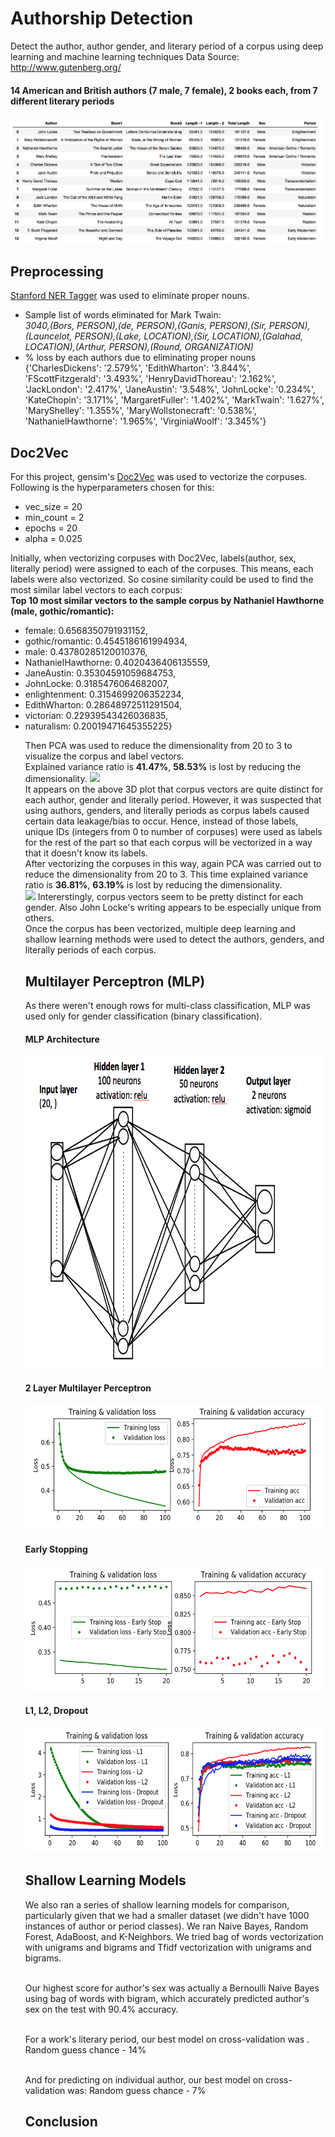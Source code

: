 # Authorship Detection
Detect the author, author gender, and literary period of a corpus using deep learning and machine learning techniques
Data Source: http://www.gutenberg.org/
#### 14 American and British authors (7 male, 7 female), 2 books each, from 7 different literary periods
<img src="project4_authorship_detection_df.png">
<h2>Preprocessing</h2>
<a href="https://pythonprogramming.net/named-entity-recognition-stanford-ner-tagger/">Stanford NER Tagger</a> was used to eliminate proper nouns. <br>
 <UL>
<LI>Sample list of words eliminated for Mark Twain:<br>
<i>3040,(Bors, PERSON),(de, PERSON),(Ganis, PERSON),(Sir, PERSON),(Launcelot, PERSON),(Lake, LOCATION),(Sir, LOCATION),(Galahad, LOCATION),(Arthur, PERSON),(Round, ORGANIZATION)</i>
<br>
<LI>% loss by each authors due to eliminating proper nouns <br>
{'CharlesDickens': '2.579%', 'EdithWharton': '3.844%', 'FScottFitzgerald': '3.493%', 'HenryDavidThoreau': '2.162%', 'JackLondon': '2.417%', 'JaneAustin': '3.548%', 'JohnLocke': '0.234%', 'KateChopin': '3.171%', 'MargaretFuller': '1.402%', 'MarkTwain': '1.627%', 'MaryShelley': '1.355%', 'MaryWollstonecraft': '0.538%', 'NathanielHawthorne': '1.965%', 'VirginiaWoolf': '3.345%'}
 </UL>
<h2>Doc2Vec</h2>
For this project, gensim's <a href="https://radimrehurek.com/gensim/models/doc2vec.html">Doc2Vec</a> was used to vectorize the corpuses.<br>
Following is the hyperparameters chosen for this: <br>
<UL>
<LI>vec_size = 20<br>
<LI>min_count = 2<br>
<LI>epochs = 20<br>
<LI>alpha = 0.025<br>
 </UL>
Initially, when vectorizing corpuses with Doc2Vec, labels(author, sex, literally period) were assigned to each of the corpuses. This means, each labels were also vectorized. So cosine similarity could be used to find the most similar label vectors to each corpus: <br>
<b> Top 10 most similar vectors to the sample corpus by Nathaniel Hawthorne (male, gothic/romantic): </b><br>
<UL>
<LI>female: 0.6568350791931152,<br>
<LI>gothic/romantic: 0.4545186161994934,<br>
<LI>male: 0.43780285120010376,<br>
<LI>NathanielHawthorne: 0.4020436406135559,<br>
<LI>JaneAustin: 0.35304591059684753,<br>
<LI>JohnLocke: 0.3185476064682007,<br>
<LI>enlightenment: 0.3154699206352234,<br>
<LI>EdithWharton: 0.28648972511291504,<br>
<LI>victorian: 0.22939543426036835,<br>
<LI>naturalism: 0.20019471645355225}<br>
 
Then PCA was used to reduce the dimensionality from 20 to 3 to visualize the corpus and label vectors.<br>
Explained variance ratio is <b>41.47%</b>, <b>58.53%</b> is lost by reducing the dimensionality.
 <img src="project4_authorship_detection_3d_1.gif">
<br>
It appears on the above 3D plot that corpus vectors are quite distinct for each author, gender and literally period. However, it was suspected that using authors, genders, and literally periods as corpus labels caused certain data leakage/bias to occur. Hence, instead of those labels, unique IDs (integers from 0 to number of corpuses) were used as labels for the rest of the part so that each corpus will be vectorized in a way that it doesn't know its labels.<br>
After vectorizing the corpuses in this way, again PCA was carried out to reduce the dimensionality from 20 to 3. This time explained variance ratio is <b>36.81%</b>, <b>63.19%</b> is lost by reducing the dimensionality.<br>
 <img src="project4_authorship_detection_3d_2.gif">
Intererstingly, corpus vectors seem to be pretty distinct for each gender. Also John Locke's writing appears to be especially unique from others. <br>
Once the corpus has been vectorized, multiple deep learning and shallow learning methods were used to detect the authors, genders, and literally periods of each corpus.
<h2>Multilayer Perceptron (MLP)</h2>
As there weren't enough rows for multi-class classification, MLP was used only for gender classification (binary classification).
<h4>MLP Architecture</h4>
<img src="updated.png" width = '700' height = '500'>
<h4>2 Layer Multilayer Perceptron</h4>
 <img src="project4_authorship_detection_mlp.png" width = '500' height = '200'>
<h4>Early Stopping</h4>
 <img src="project4_authorship_detection_3d_1_mlp_early_stopping.png" width = '500' height = '200'>
<h4>L1, L2, Dropout</h4>
 <img src="project4_authorship_detection_dropout.png" width = '500' height = '200'>
 <h2>Shallow Learning Models</h2>
 We also ran a series of shallow learning models for comparison, particularly given that we had a smaller dataset (we didn't have 1000 instances of author or period classes). We ran Naive Bayes, Random Forest, AdaBoost, and K-Neighbors. We tried bag of words vectorization with unigrams and bigrams and Tfidf vectorization with unigrams and bigrams.<br><br>

Our highest score for author's sex was actually a Bernoulli Naive Bayes using bag of words with bigram, which accurately predicted author's sex on the test with 90.4% accuracy.<br><br>

For a work's literary period, our best model on cross-validation was . Random guess chance - 14% <br><br>

And for predicting on individual author, our best model on cross-validation was: Random guess chance - 7%<br>
<h2> Conclusion </h2>
